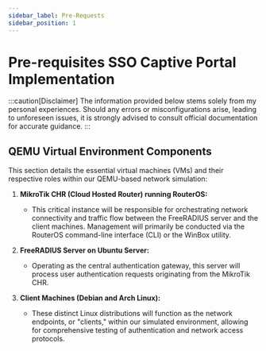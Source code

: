 ```yaml
--- 
sidebar_label: Pre-Requests
sidebar_position: 1
---
```


# Pre-requisites SSO Captive Portal Implementation

:::caution[Disclaimer]
The information provided below stems solely from my personal experiences. Should any errors or misconfigurations arise, leading to unforeseen issues, it is strongly advised to consult official documentation for accurate guidance.
:::

## QEMU Virtual Environment Components

This section details the essential virtual machines (VMs) and their respective roles within our QEMU-based network simulation:

1. **MikroTik CHR (Cloud Hosted Router) running RouterOS:**
    * This critical instance will be responsible for orchestrating network connectivity and traffic flow between the FreeRADIUS server and the client machines. Management will primarily be conducted via the RouterOS command-line interface (CLI) or the WinBox utility.

2. **FreeRADIUS Server on Ubuntu Server:**
    * Operating as the central authentication gateway, this server will process user authentication requests originating from the MikroTik CHR.

3. **Client Machines (Debian and Arch Linux):**
    * These distinct Linux distributions will function as the network endpoints, or "clients," within our simulated environment, allowing for comprehensive testing of authentication and network access protocols.
    